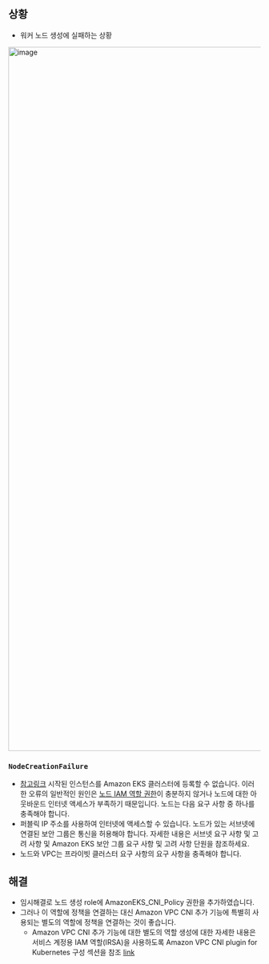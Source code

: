 ## 상황
- 워커 노드 생성에 실패하는 상황
<img width="1408" alt="image" src="https://github.com/bong6981/kube-study/assets/103120173/1688fdff-7af5-4d2f-9a78-72c0a8d0d6f8">

### `NodeCreationFailure`
- [참고링크](https://docs.aws.amazon.com/ko_kr/eks/latest/userguide/troubleshooting.html)
시작된 인스턴스를 Amazon EKS 클러스터에 등록할 수 없습니다. 이러한 오류의 일반적인 원인은 [노드 IAM 역할 권한](https://docs.aws.amazon.com/ko_kr/eks/latest/userguide/create-node-role.html)이 충분하지 않거나 노드에 대한 아웃바운드 인터넷 액세스가 부족하기 때문입니다. 노드는 다음 요구 사항 중 하나를 충족해야 합니다.
- 퍼블릭 IP 주소를 사용하여 인터넷에 액세스할 수 있습니다. 노드가 있는 서브넷에 연결된 보안 그룹은 통신을 허용해야 합니다. 자세한 내용은 서브넷 요구 사항 및 고려 사항 및 Amazon EKS 보안 그룹 요구 사항 및 고려 사항 단원을 참조하세요.
- 노드와 VPC는 프라이빗 클러스터 요구 사항의 요구 사항을 충족해야 합니다.


## 해결
- 임시해결로 노드 생성 role에 AmazonEKS_CNI_Policy 권한을 추가하였습니다.
- 그러나 이 역할에 정책을 연결하는 대신 Amazon VPC CNI 추가 기능에 특별히 사용되는 별도의 역할에 정책을 연결하는 것이 좋습니다.
  - Amazon VPC CNI 추가 기능에 대한 별도의 역할 생성에 대한 자세한 내용은 서비스 계정용 IAM 역할(IRSA)을 사용하도록 Amazon VPC CNI plugin for Kubernetes 구성 섹션을 참조 [link](https://docs.aws.amazon.com/ko_kr/eks/latest/userguide/cni-iam-role.html)
